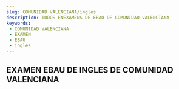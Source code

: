 ```yaml
---
slug: COMUNIDAD VALENCIANA/ingles
description: TODOS ENEXAMENS DE EBAU DE COMUNIDAD VALENCIANA
keywords:
 - COMUNIDAD VALENCIANA
 - EXAMEN
 - EBAU
 - ingles
---
```

## EXAMEN EBAU DE INGLES DE COMUNIDAD VALENCIANA

